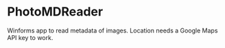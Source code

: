 # PhotoMDReader
Winforms app to read metadata of images. Location needs a Google Maps API key to work.
